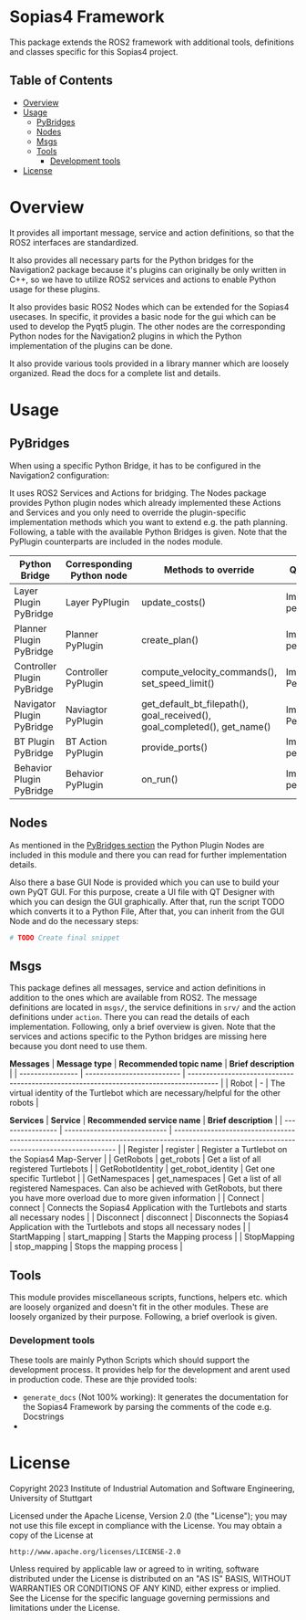 # Sopias4 Framework <!-- omit in toc -->
This package extends the ROS2 framework with additional tools, definitions and classes specific for this Sopias4 project. 

## Table of Contents <!-- omit in toc -->
- [Overview](#overview)
- [Usage](#usage)
  - [PyBridges](#pybridges)
  - [Nodes](#nodes)
  - [Msgs](#msgs)
  - [Tools](#tools)
    - [Development tools](#development-tools)
- [License](#license)

# Overview
It provides all important message, service and action definitions, so that the ROS2 interfaces are standardized.

It also provides all necessary parts for the Python bridges for the Navigation2 package because it's plugins can originally be only written in C++, so we have to utilize ROS2 services and actions to enable Python usage for these plugins.

It also provides basic ROS2 Nodes which can be extended for the Sopias4 usecases. In specific, it provides a basic node for the gui which can be used to develop the Pyqt5 plugin. The other nodes are the corresponding Python nodes for the Navigation2 plugins in which the Python implementation of the plugins can be done.

It also provide various tools provided in a library manner which are loosely organized. Read the docs for a complete list and details.

# Usage
## PyBridges
When using a specific Python Bridge, it has to be configured in the Navigation2 configuration:
<!-- TODO provide example configuration -->

It uses ROS2 Services and Actions for bridging. The Nodes package provides Python plugin nodes which already implemented these Actions and Services and you only need to override the plugin-specific implementation methods which you want to extend e.g. the path planning. Following, a table with the available Python Bridges is given. Note that the PyPlugin counterparts are included in the nodes module.

| **Python Bridge**          | **Corresponding Python node** | **Methods to override**                                                  | **Quality Scale**      |
| -------------------------- | ----------------------------- | ------------------------------------------------------------------------ | ---------------------- |
| Layer Plugin PyBridge      | Layer PyPlugin                | update_costs()                                                           | Implementation pending |
| Planner Plugin PyBridge    | Planner PyPlugin              | create_plan()                                                            | Implementation pending |
| Controller Plugin PyBridge | Controller PyPlugin           | compute_velocity_commands(), set_speed_limit()                           | Implementation Pending |
| Navigator Plugin PyBridge  | Naviagtor PyPlugin            | get_default_bt_filepath(), goal_received(), goal_completed(), get_name() | Implementation Pending |
| BT Plugin PyBridge         | BT Action PyPlugin            | provide_ports()                                                          | Implementation pending |
| Behavior Plugin PyBridge   | Behavior PyPlugin             | on_run()                                                                 | Implementation pending |


## Nodes
As mentioned in the [PyBridges section](#pybridges) the Python Plugin Nodes are included in this module and there you can read for further implementation details. 

Also there a base GUI Node is provided which you can use to build your own PyQT GUI. For this purpose, create a UI file with QT Designer with which you can design the GUI graphically. After that, run the script TODO which converts it to a Python File, After that, you can inherit from the GUI Node and do the necessary steps:
```Python
# TODO Create final snippet
```

## Msgs
This package defines all messages, service and action definitions in addition to the ones which are available from ROS2.  The message definitions are located in `msgs/`, the service definitions in `srv/` and the action definitions under `action`. There you can read the details of each implementation. Following, only a brief overview is given. Note that the services and actions specific to the Python bridges are missing here because you dont need to use them.

**Messages**
| **Message type** | **Recommended topic name** | **Brief description**                                                                  |
| ---------------- | -------------------------- | -------------------------------------------------------------------------------------- |
| Robot            | -                          | The virtual identity of the Turtlebot which are necessary/helpful for the other robots |

**Services**
| **Service**      | **Recommended service name** | **Brief description**                                                                                                                        |
| ---------------- | ---------------------------- | -------------------------------------------------------------------------------------------------------------------------------------------- |
| Register         | register                     | Register a Turtlebot on the Sopias4 Map-Server                                                                                               |
| GetRobots        | get_robots                   | Get a list of all registered Turtlebots                                                                                                      |
| GetRobotIdentity | get_robot_identity           | Get one specific Turtlebot                                                                                                                   |
| GetNamespaces    | get_namespaces               | Get a list of all registered Namespaces. Can also be achieved with GetRobots, but there you have more overload due to more given information |
| Connect          | connect                      | Connects the Sopias4 Application with the Turtlebots and starts all necessary nodes                                                          |
| Disconnect       | disconnect                   | Disconnects the Sopias4 Application with the Turtlebots and stops all necessary nodes                                                        |
| StartMapping     | start_mapping                | Starts the Mapping process                                                                                                                   |
| StopMapping      | stop_mapping                 | Stops the mapping process                                                                                                                    |


## Tools
This module provides miscellaneous scripts, functions, helpers etc. which are loosely organized and doesn't fit in the other modules. These are loosely organized by their purpose. Following, a brief overlook is given.

### Development tools
These tools are mainly Python Scripts which should support the development process. It provides help for the development and arent used in production code. These are thje provided tools:
- `generate_docs` (Not 100% working): It generates the documentation for the Sopias4 Framework by parsing the comments of the code e.g. Docstrings
- 
<!-- TODO Keep up to date -->

# License
Copyright 2023 Institute of Industrial Automation and Software Engineering, University of Stuttgart

Licensed under the Apache License, Version 2.0 (the "License");
you may not use this file except in compliance with the License.
You may obtain a copy of the License at

    http://www.apache.org/licenses/LICENSE-2.0

Unless required by applicable law or agreed to in writing, software
distributed under the License is distributed on an "AS IS" BASIS,
WITHOUT WARRANTIES OR CONDITIONS OF ANY KIND, either express or implied.
See the License for the specific language governing permissions and
limitations under the License.